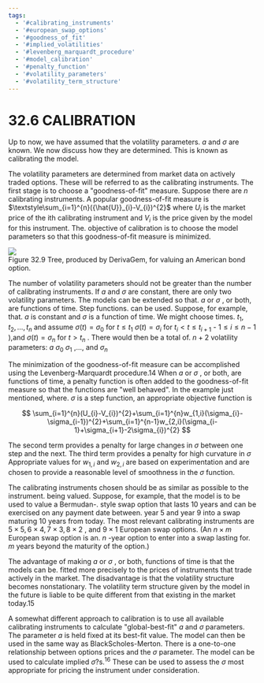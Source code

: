 ```yaml
---
tags:
  - '#calibrating_instruments'
  - '#european_swap_options'
  - '#goodness_of_fit'
  - '#implied_volatilities'
  - '#levenberg_marquardt_procedure'
  - '#model_calibration'
  - '#penalty_function'
  - '#volatility_parameters'
  - '#volatility_term_structure'
---
```

# 32.6 CALIBRATION  

Up to now, we have assumed that the volatility parameters. $a$ and $\sigma$ are known. We now discuss how they are determined. This is known as calibrating the model.  

The volatility parameters are determined from market data on actively traded options. These will be referred to as the calibrating instruments. The first stage is to choose a "goodness-of-fit" measure. Suppose there are $n$ calibrating instruments. A popular goodness-of-fit measure is $\textstyle\sum_{i=1}^{n}({\hat{U}}_{i}-V_{i})^{2}$ where $U_{i}$ is the market price of the ith calibrating instrument and $V_{i}$ is the price given by the model for this instrument. The. objective of calibration is to choose the model parameters so that this goodness-of-fit measure is minimized.  

![](6d511700fdf51e696062820799350ce695ef6325f886d8e8b40ff409deb8991b.jpg)  
Figure 32.9 Tree, produced by DerivaGem, for valuing an American bond option.  

The number of volatility parameters should not be greater than the number of calibrating instruments. If $a$ and $\sigma$ are constant, there are only two volatility parameters. The models can be extended so that. $a$ or $\sigma$ , or both, are functions of time. Step functions. can be used. Suppose, for example, that. $a$ is constant and $\sigma$ is a function of time. We might choose times. $t_{1},t_{2},\ldots,t_{n}$ and assume $\sigma(t)=\sigma_{0}$ for $t\leq t_{1}$ $\sigma(t)=\sigma_{i}$ for $t_{i}<t\leq t_{i+1}$ - $1\leq i\leq n-1$ ),and $\sigma(t)=\sigma_{n}$ for $t>t_{n}$ . There would then be a total of. $n+2$ volatility parameters: $a$ $\sigma_{0}$ $\sigma_{1}$ ,..., and $\sigma_{n}$  

The minimization of the goodness-of-fit measure can be accomplished using the Levenberg-Marquardt procedure.14 When $a$ or $\sigma$ , or both, are functions of time, a penalty function is often added to the goodness-of-fit measure so that the functions are "well behaved". In the example just mentioned, where. $\sigma$ is a step function, an appropriate objective function is  

$$
\sum_{i=1}^{n}(U_{i}-V_{i})^{2}+\sum_{i=1}^{n}w_{1,i}(\sigma_{i}-\sigma_{i-1})^{2}+\sum_{i=1}^{n-1}w_{2,i}(\sigma_{i-1}+\sigma_{i+1}-2\sigma_{i})^{2}
$$  

The second term provides a penalty for large changes in $\sigma$ between one step and the next. The third term provides a penalty for high curvature in $\sigma$ Appropriate values for $w_{1,i}$ and $w_{2,i}$ are based on experimentation and are chosen to provide a reasonable level of smoothness in the $\sigma$ function.  

The calibrating instruments chosen should be as similar as possible to the instrument. being valued. Suppose, for example, that the model is to be used to value a Bermudan-. style swap option that lasts 10 years and can be exercised on any payment date between. year 5 and year 9 into a swap maturing 10 years from today. The most relevant calibrating instruments are $5\times5,6\times4,7\times3,8\times2$ , and $9\times1$ European swap options. (An $n\times m$ European swap option is an. $n$ -year option to enter into a swap lasting for. $m$ years beyond the maturity of the option.)  

The advantage of making $a$ or $\sigma$ , or both, functions of time is that the models can be. fitted more precisely to the prices of instruments that trade actively in the market. The disadvantage is that the volatility structure becomes nonstationary. The volatility term structure given by the model in the future is liable to be quite different from that existing in the market today.15  

A somewhat different approach to calibration is to use all available calibrating instruments to calculate "global-best-fit" $a$ and $\sigma$ parameters. The parameter $a$ is held fixed at its best-fit value. The model can then be used in the same way as BlackScholes-Merton. There is a one-to-one relationship between options prices and the $\sigma$ parameter. The model can be used to calculate implied $\sigma{\mathrm{?s.}}^{16}$ These can be used to assess the $\sigma$ most appropriate for pricing the instrument under consideration.  
